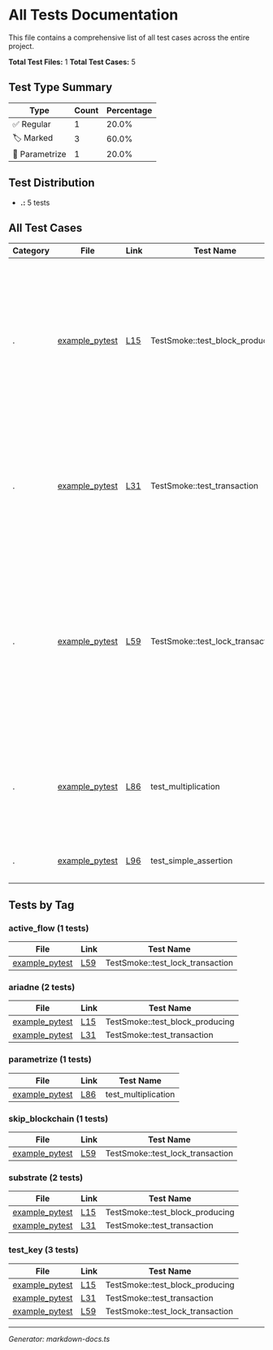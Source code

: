 # All Tests Documentation

This file contains a comprehensive list of all test cases across the entire project.

**Total Test Files:** 1
**Total Test Cases:** 5

## Test Type Summary

| Type | Count | Percentage |
|------|--------|------------|
| ✅ Regular | 1 | 20.0% |
| 🏷️ Marked | 3 | 60.0% |
| 🔢 Parametrize | 1 | 20.0% |

## Test Distribution

- **.:** 5 tests

## All Test Cases

| Category | File | Link | Test Name | Description |
|----------|------|------|-----------|-------------|
| . | [example_pytest](test_example_pytest.py) | [L15](src/test/test_example_pytest.py#L15) | TestSmoke::test_block_producing | **Steps:** - get latest partner chain block - wait for a predefined time - get latest partner chain block one more time - verify that block numbers increased |
| . | [example_pytest](test_example_pytest.py) | [L31](src/test/test_example_pytest.py#L31) | TestSmoke::test_transaction | **Steps:** - create a transaction - sign transaction - submit transaction - check a balance of receiver was updated |
| . | [example_pytest](test_example_pytest.py) | [L59](src/test/test_example_pytest.py#L59) | TestSmoke::test_lock_transaction | **Steps:** - create new transaction - lock transaction by calling lock() from ActiveFlow module - sign and submit transaction by calling extrinsic methods from substrate API |
| . | [example_pytest](test_example_pytest.py) | [L86](src/test/test_example_pytest.py#L86) | test_multiplication | **Given:** an input value **When:** multiplying by 2 **Then:** result should match expected value |
| . | [example_pytest](test_example_pytest.py) | [L96](src/test/test_example_pytest.py#L96) | test_simple_assertion | Simple test without any special markers |

## Tests by Tag

### active_flow (1 tests)

| File | Link | Test Name |
|------|------|-----------|
| [example_pytest](test_example_pytest.py) | [L59](src/test/test_example_pytest.py#L59) | TestSmoke::test_lock_transaction |

### ariadne (2 tests)

| File | Link | Test Name |
|------|------|-----------|
| [example_pytest](test_example_pytest.py) | [L15](src/test/test_example_pytest.py#L15) | TestSmoke::test_block_producing |
| [example_pytest](test_example_pytest.py) | [L31](src/test/test_example_pytest.py#L31) | TestSmoke::test_transaction |

### parametrize (1 tests)

| File | Link | Test Name |
|------|------|-----------|
| [example_pytest](test_example_pytest.py) | [L86](src/test/test_example_pytest.py#L86) | test_multiplication |

### skip_blockchain (1 tests)

| File | Link | Test Name |
|------|------|-----------|
| [example_pytest](test_example_pytest.py) | [L59](src/test/test_example_pytest.py#L59) | TestSmoke::test_lock_transaction |

### substrate (2 tests)

| File | Link | Test Name |
|------|------|-----------|
| [example_pytest](test_example_pytest.py) | [L15](src/test/test_example_pytest.py#L15) | TestSmoke::test_block_producing |
| [example_pytest](test_example_pytest.py) | [L31](src/test/test_example_pytest.py#L31) | TestSmoke::test_transaction |

### test_key (3 tests)

| File | Link | Test Name |
|------|------|-----------|
| [example_pytest](test_example_pytest.py) | [L15](src/test/test_example_pytest.py#L15) | TestSmoke::test_block_producing |
| [example_pytest](test_example_pytest.py) | [L31](src/test/test_example_pytest.py#L31) | TestSmoke::test_transaction |
| [example_pytest](test_example_pytest.py) | [L59](src/test/test_example_pytest.py#L59) | TestSmoke::test_lock_transaction |


---
*Generator: markdown-docs.ts*
